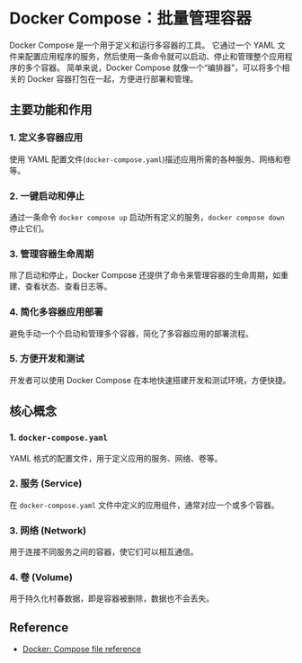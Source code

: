 # Docker Compose：批量管理容器

Docker Compose 是一个用于定义和运行多容器的工具。
它通过一个 YAML 文件来配置应用程序的服务，然后使用一条命令就可以启动、停止和管理整个应用程序的多个容器。
简单来说，Docker Compose 就像一个“编排器”，可以将多个相关的 Docker 容器打包在一起，方便进行部署和管理。

## 主要功能和作用
### 1. 定义多容器应用
使用 YAML 配置文件(`docker-compose.yaml`)描述应用所需的各种服务、网络和卷等。

### 2. 一键启动和停止
通过一条命令 `docker compose up` 启动所有定义的服务，`docker compose down` 停止它们。

### 3. 管理容器生命周期
除了启动和停止，Docker Compose 还提供了命令来管理容器的生命周期，如重建、查看状态、查看日志等。

### 4. 简化多容器应用部署
避免手动一个个启动和管理多个容器，简化了多容器应用的部署流程。

### 5. 方便开发和测试
开发者可以使用 Docker Compose 在本地快速搭建开发和测试环境，方便快捷。


## 核心概念
### 1. `docker-compose.yaml`
YAML 格式的配置文件，用于定义应用的服务、网络、卷等。

### 2. 服务 (Service)
在 `docker-compose.yaml` 文件中定义的应用组件，通常对应一个或多个容器。

### 3. 网络 (Network)
用于连接不同服务之间的容器，使它们可以相互通信。

### 4. 卷 (Volume)
用于持久化村春数据，即是容器被删除，数据也不会丢失。


## Reference
* [Docker: Compose file reference](https://docs.docker.com/reference/compose-file/)
